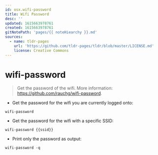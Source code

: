 ```yaml
---
id: osx.wifi-password
title: Wifi Password
desc: ''
updated: 1615663978761
created: 1615663978761
gitNotePath: 'pages/{{ noteHiearchy }}.md'
sources:
  - name: tldr-pages
    url: 'https://github.com/tldr-pages/tldr/blob/master/LICENSE.md'
    license: Creative Commons
---
```

# wifi-password

> Get the password of the wifi.
> More information: <https://github.com/rauchg/wifi-password>.

- Get the password for the wifi you are currently logged onto:

`wifi-password`

- Get the password for the wifi with a specific SSID:

`wifi-password {{ssid}}`

- Print only the password as output:

`wifi-password -q`

